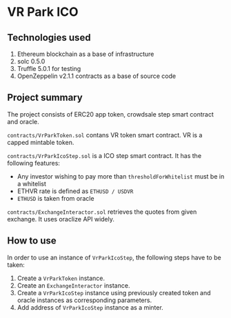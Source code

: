# VR Park ICO

## Technologies used
1. Ethereum blockchain as a base of infrastructure
2. solc 0.5.0
3. Truffle 5.0.1 for testing
4. OpenZeppelin v2.1.1 contracts as a base of source code

## Project summary

The project consists of ERC20 app token, crowdsale step smart contract and oracle.

`contracts/VrParkToken.sol` contans VR token smart contract. VR is a capped mintable token.

`contracts/VrParkIcoStep.sol` is a ICO step smart contract. It has the following features:
- Any investor wishing to pay more than `thresholdForWhitelist` must be in a whitelist
- ETHVR rate is defined as `ETHUSD / USDVR`
- `ETHUSD` is taken from oracle

`contracts/ExchangeInteractor.sol` retrieves the quotes from given exchange. It uses oraclize API widely.

## How to use

In order to use an instance of `VrParkIcoStep`, the following steps have to be taken:
1. Create a `VrParkToken` instance.
2. Create an `ExchangeInteractor` instance.
3. Create a `VrParkIcoStep` instance using previously created token and oracle instances as corresponding parameters.
4. Add address of `VrParkIcoStep` instance as a minter.

